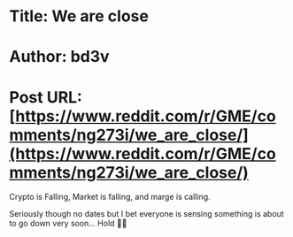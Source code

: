 # Title: We are close
# Author: bd3v
# Post URL: [https://www.reddit.com/r/GME/comments/ng273i/we_are_close/](https://www.reddit.com/r/GME/comments/ng273i/we_are_close/)


Crypto is Falling, Market is falling, and marge is calling.

Seriously though no dates but I bet everyone is sensing something is about to go down very soon… Hold 💎🦍